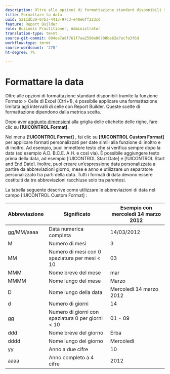 ```yaml
---
description: Oltre alle opzioni di formattazione standard disponibili tramite la funzione Formato > Celle di Excel (Ctrl+1), è possibile applicare una formattazione limitata agli intervalli di celle con Report Builder. Queste scelte di formattazione dipendono dalla metrica scelta.
title: Formattare la data
uuid: 5211db30-07b3-4413-97c3-e40e6ff223cd
feature: Report Builder
role: Business Practitioner, Administrator
translation-type: tm+mt
source-git-commit: 894ee7a8f761f7aa2590e06708be82e7ecfa3f6d
workflow-type: tm+mt
source-wordcount: '270'
ht-degree: 7%

---
```



# Formattare la data

Oltre alle opzioni di formattazione standard disponibili tramite la funzione Formato > Celle di Excel (Ctrl+1), è possibile applicare una formattazione limitata agli intervalli di celle con Report Builder. Queste scelte di formattazione dipendono dalla metrica scelta.

Dopo aver [aggiunto dimensioni](/help/analyze/report-builder/layout/c-metrics-dimensions/t-add-metrics-and-dimensions.md) alla griglia delle etichette delle righe, fare clic su **[!UICONTROL Format]**.

Nel menu **[!UICONTROL Format]** , fai clic su **[!UICONTROL Custom Format]** per applicare formati personalizzati per date simili alla funzione di inoltro e di inoltro. Ad esempio, puoi immettere testo che si verifica sempre dopo la data (ad esempio A.D. B.C.E. A.H. e così via). È possibile aggiungere testo prima della data, ad esempio [!UICONTROL Start Date] e [!UICONTROL Start and End Date]. Inoltre, puoi creare un’espressione data personalizzata a partire da abbreviazioni giorno, mese e anno e utilizzare un separatore personalizzato tra parti della data. Tutti i formati di data devono essere costituiti da tre abbreviazioni racchiuse solo tra parentesi.

La tabella seguente descrive come utilizzare le abbreviazioni di data nel campo [!UICONTROL Custom Format] :

| Abbreviazione | Significato | Esempio   con mercoledì 14 marzo 2012 |
|--- |--- |--- |
| gg/MM/aaaa | Data numerica completa | 14/03/2012 |
| M | Numero di mesi | 3 |
| MM | Numero di mesi con 0 spaziatura per mesi &lt; 10 | 03 |
| MMM | Nome breve del mese | mar |
| MMMM | Nome lungo del mese | Marzo |
| D | Nome lungo della data | Mercoledì 14 marzo 2012 |
| d | Numero di giorni | 14 |
| gg | Numero di giorni con spaziatura 0 per giorni &lt; 10 | 01 - 09 |
| ddd | Nome breve del giorno | Erba |
| dddd | Nome lungo del giorno | Mercoledì |
| yy | Anno a due cifre | 10 |
| aaaa | Anno completo a 4 cifre | 2012 |
